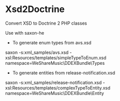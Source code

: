 Xsd2Doctrine
============

Convert XSD to Doctrine 2 PHP classes

Use with saxon-he

- To generate enum types from avs.xsd

saxon -s:xml_samples/avs.xsd -xsl:Resources/templates/simpleTypeToEnum.xsd namespace=WeShareMusic\DDEXBundle\Types

- To generate entities from release-notification.xsd

saxon -s:xml_samples/release-notification.xsd -xsl:Resources/templates/complexTypeToEntity.xsd namespace=WeShareMusic\DDEXBundle\Entity
